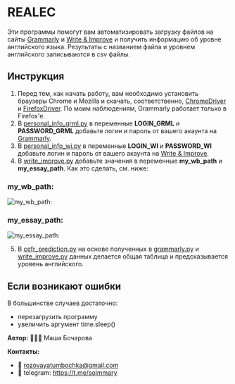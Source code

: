 # REALEC

Эти программы помогут вам автоматизировать загрузку файлов на сайты [Grammarly](https://www.grammarly.com) и [Write & Improve](https://writeandimprove.com) и получить информацию об уровне английского языка. Результаты с названием файла и уровнем английского записываются в csv файлы.

## Инструкция
1. Перед тем, как начать работу, вам необходимо установить браузеры Chrome и Mozilla и скачать, соответственно, [ChromeDriver](https://chromedriver.chromium.org) и [FirefoxDriver](https://github.com/mozilla/geckodriver/releases). По моим наблюдениям, Grammarly работает только в Firefox'e.
2. В [personal_info_grml.py](https://github.com/soimmary/REALEC/blob/main/personal_info_grml.py) в переменные **LOGIN_GRML** и **PASSWORD_GRML** добавьте логин и пароль от вашего акаунта на [Grammarly](https://www.grammarly.com).
3. В [personal_info_wi.py](https://github.com/soimmary/REALEC/blob/main/personal_info_wi.py) в переменные **LOGIN_WI** и **PASSWORD_WI** добавьте логин и пароль от вашего акаунта на [Write & Improve](https://writeandimprove.com).
4. В [write_improve.py](https://github.com/soimmary/REALEC/blob/main/write_improve.py) добавьте значения в переменные **my_wb_path** и **my_essay_path**. Как это сделать, см. ниже:

### my_wb_path:

![**my_wb_path:**](https://github.com/soimmary/REALEC/blob/main/my_wb_path.gif)

### my_essay_path:

![**my_essay_path:**](https://github.com/soimmary/REALEC/blob/main/my_essay_path.gif)

5. В [cefr_prediction.py](https://github.com/soimmary/REALEC/blob/main/cefr_prediction.py) на основе полученных в [grammarly.py](https://github.com/soimmary/REALEC/blob/main/grammarly.py) и [write_improve.py](https://github.com/soimmary/REALEC/blob/main/write_improve.py) данных делается общая таблица и предсказывается уровень английского.

## Если возникают ошибки

В большинстве случаев достаточно:
- перезагрузить программу
- увеличить аргумент time.sleep()


**Автор:** 💁🏼‍♀️ Маша Бочарова

**Контакты:** 
- 📨 rozovayatumbochka@gmail.com
- 📠 telegram: https://t.me/soimmary
